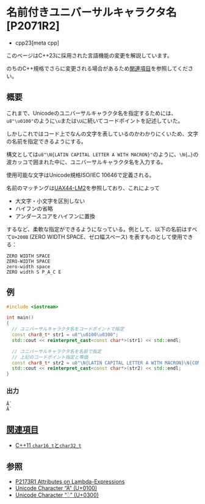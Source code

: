 # 名前付きユニバーサルキャラクタ名 [P2071R2]
* cpp23[meta cpp]

<!-- start lang caution -->

このページはC++23に採用された言語機能の変更を解説しています。

のちのC++規格でさらに変更される場合があるため[関連項目](#relative_page)を参照してください。

<!-- last lang caution -->

## 概要
これまで、Unicodeのユニバーサルキャラクタ名を指定するためには、`u8"\u0100"`のように`\u`または`\U`に続いてコードポイントを記述していた。

しかしこれではコード上でなんの文字を表しているのかわかりにくいため、文字の名前を指定できるようにする。

構文としては`u8"\N{LATIN CAPITAL LETTER A WITH MACRON}"`のように、`\N{…}`の波カッコで囲まれた中に、ユニバーサルキャラクタ名を入力する。

使用可能な文字はUnicode規格ISO/IEC 10646で定義される。

名前のマッチングは[UAX44-LM2](https://www.unicode.org/reports/tr44/tr44-24.html#UAX44-LM2)を参照しており、これによって

- 大文字・小文字を区別しない
- ハイフンの省略
- アンダースコアをハイフンに置換

するなど、柔軟な指定ができるようになっている。例として、以下の名前はすべて`U+200B` (ZERO WIDTH SPACE、ゼロ幅スペース) を表すものとして使用できる：

```
ZERO WIDTH SPACE
ZERO-WIDTH SPACE
zero-width space
ZERO width S P_A_C E
```


## 例
```cpp example
#include <iostream>

int main()
{
  // ユニバーサルキャラクタ名をコードポイントで指定
  const char8_t* str1 = u8"\u0100\u0300";
  std::cout << reinterpret_cast<const char*>(str1) << std::endl;

  // ユニバーサルキャラクタ名を名前で指定
  // 上記のコードポイント指定と等価
  const char8_t* str2 = u8"\N{LATIN CAPITAL LETTER A WITH MACRON}\N{COMBINING GRAVE ACCENT}";
  std::cout << reinterpret_cast<const char*>(str2) << std::endl;
}
```

### 出力
```
Ā̀
Ā̀
```

## <a id="relative-page" href="#relative-page">関連項目</a>
- [C++11 `char16_t`と`char32_t`](/lang/cpp11/char16_32.md)

## 参照
- [P2173R1 Attributes on Lambda-Expressions](https://www.open-std.org/jtc1/sc22/wg21/docs/papers/2021/p2173r1.pdf)
- [Unicode Character “Ā” (U+0100)](https://www.compart.com/en/unicode/U+0100)
- [Unicode Character “◌̀” (U+0300)](https://www.compart.com/en/unicode/U+0300)